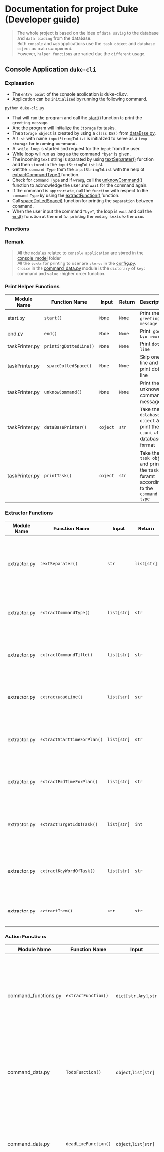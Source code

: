 # Documentation for project Duke (Developer guide)

> The whole project is based on the idea of `data saving` to the database and `data loading` from the database.  
  Both `console` and `web` applications use the` task object` and `database object` as main component.  
  However, `helper functions` are varied due the `different` usage.

## Console Application `duke-cli`
### Explanation
- The `entry point` of the console application is [duke-cli.py](\duke-cli.py).  
- Application can be `initialized` by running the following command.  
```bash
python duke-cli.py
```
- That will `run` the program and call the [start()](\console_model\start.py) function to print the `greeting message`.  
- And the program will initialize the `Storage` for tasks.  
- The `Storage object` is created by using a `class DB()` from [dataBase.py](database_model\dataBase.py).  
- A `list` with name `inputStringToList` is initialized to serve as a `temp storage` for incoming command.  
- A` while loop` is started and request for the `input` from the user.  
- While loop will run as long as the command` "bye"` is given.  
- The incoming `text` string is sparated by using [textSeparater()](console_model\extractor.py) function and then `stored` in the `inputStringToList` list.  
- Get the` command Type` from the `inputStringToList` with the help of [extractCommandType()](console_model\extractor.py) function.  
- Check for `command Type` and if `wrong`, call the [unknowCommand()](console_model\taskPrinter.py) function to acknowledge the user and `wait` for the command again.  
- If the command is `appropriate`, call the `function` with respect to the `command Type` by using the [extractFunction()](console_model\command_data.py) function.  
- Call [spaceDottedSpace()](console_model\taskPrinter.py) function for printing the `separation` between command.  
- When the user input the command `"bye"`, the loop is `exit` and call the [end()](\console_model\end.py) function at the end for printing the `ending texts` to the user.  


### Functions 
### Remark
> All the `modules` related to `console application` are stored in the [console_model](\console_model) folder.  
  All the `texts` for printing to user are `stored` in the [config.py](\console_model\config.py).  
  `Choice` in the [command_data.py](\console_model\command_data.py) module is the `dictonary` of `key` : command and `value` : higher order function.

### Print Helper Functions
| Module Name    | Function Name          | Input   | Return   |         Description                 |   
| ---------------| -----------------------| ------  | -------  | ------------------------------------|
| start.py       | `start()`              | `None`  | `None`   | Print the `greeting message`        |
| end.py         | `end()`                | `None`  | `None`   | Print` good bye message`            |
| taskPrinter.py | `printingDottedLine() `| `None`  | `None`   | Print `dotted line`                 |
| taskPrinter.py | ` spaceDottedSpace()`  | `None`  | `None`   | Skip one line and print dotted line |
| taskPrinter.py | `unknowCommand()`      | `None`  | `None`   | Print the unknown command message.  |
| taskPrinter.py | `dataBasePrinter() `   | `object`| `str`    | Take the `database object` and print the `count` of database in format |
| taskPrinter.py | `printTask() `         | `object`| `str`    | Take the `task object` and print the `task` in foramt according to the `command type`|
 
### Extractor Functions
| Module Name    | Function Name              | Input        | Return    |         Description          |
| ---------------| ---------------------------| -------------| ----------| -----------------------------|
| extractor.py   | `textSeparater()`          | `str`        |`list[str]`| Take the incoming `command text`, split it by `space` and return the `list of string` of command|
| extractor.py   | `extractCommandType()`     | `list[str]`  | `str`     | Take the `list of string` of command and return the `command type`  |
| extractor.py   | `extractCommandTitle()`    | `list[str]`  | `str`     | Take the `list of string` of command and return the `command title` |
| extractor.py   | `extractDeadLine()  `      | `list[str]`  | `str`     | Take the `list of string` of command and return the `due_time` |
| extractor.py   | `extractStartTimeForPlan()`| `list[str]`  | `str`     | Take the `list of string` of command and return the `start_time` |
| extractor.py   | `extractEndTimeForPlan()`  | `list[str]`  | `str`     | Take the `list of string` of command and return the `end_time`|
| extractor.py   | `extractTargetIdOfTask()`  | `list[str]`  | `int`     | Take the `list of string` of command and return the `id` from command |
| extractor.py   | `extractKeyWordOfTask()`   | `list[str]`  | `str`     | Take the `list of string` of command and return the `keyword` that user want to find |
| extractor.py   | `extractItem()   `         | `str`        | `str`     | Take the `command title` and return the` item name` |


### Action Functions
| Module Name          | Function Name              | Input        | Return    |         Description          |
| ---------------------| ---------------------------| -------------| ----------| -----------------------------|
| command_functions.py |`extractFunction()` | `dict[str,Any]`,`str`| `function` | Take in `dict` of action functions and command `key` and return the `higher order function` related to the inputed key|
| command_data.py| `TodoFunction()`    | `object`,`list[str]`| lambda function | `Flag`; Create `todo` object and store in the `Storage` and print the action done message and database count|
| command_data.py| `deadLineFunction()`| `object`,`list[str]`| lambda function | `Flag`; Create `deadline` object and store in the `Storage` and print the action done message and database count|
| command_data.py| `eventFunction()`   | `object`,`list[str]`| lambda function | `Flag`; Create `event` object and store in the `Storage` and print the action done message and database count|
| command_data.py| `listFunction()`    | `object`,`list[str]`| lambda function | `Flag`; Extract all the `tasks` from the `Storage` and print in the console|
| command_data.py| `markedFunction()`  | `object`,`list[str]`| lambda function | `Flag`; Extract the `task` by `id` from the `Storage` and `mark` the task and `True` and restore in the `Storage` |
| command_data.py| `unmarkedFunction()`| `object`,`list[str]`| lambda function | `Flag`; Extract the `task` by `id` from the `Storage` and `unmark` the task and `False` and restore in the `Storage`|
| command_data.py| `findFunction()`    | `object`,`list[str]`| lambda function | `Flag`; Extract all the `tasks` from the `Storage` which has the same `item name` as `keyword` in the `title` and display in `console`|
| command_data.py| `deleteFunction()`  | `object`,`list[str]`| lambda function | `Flag`; Remove the `task` by `id` from the `Storage` and display the` task delected` message |

##### Flag
> higher order functions are designed to take `database object` and `list of string of command` and perform the respective `action`.
##  

## Web Application `duke-web`
### Explanation
- The `entry point` of the web application is `duke-web.py`.  
- Application can be `initialized` by running the following command.  
```bash
flask --app duke-web.py run
```
- This will initialize the `web` `server` by running the [duke-web.py](duke-web.py).





baldsca faaj sldfjha sdd

a
sd fasdf 
ads
f a
sdf 
asdf

Neeed  to add explanation 



### Remark
> All the `modules` related to `web application` are stored in the [web_model](\assets\client) folder.  
  The web `client` is located in the `submodule` of the project `assets/client` folder.   
  The web server and client `interaction` is done by `Flask` API.

### Functions 

### Operation Functions
| Module Name          | Function Name              | Input        | Return    |         Description          |
| ---------------------| ---------------------------| -------------| ----------| -----------------------------|
### Formatter Functions
| Module Name          | Function Name              | Input        | Return    |         Description          |
| ---------------------| ---------------------------| -------------| ----------| -----------------------------|
### Task to Object Translation Functions
| Module Name          | Function Name              | Input        | Return    |         Description          |
| ---------------------| ---------------------------| -------------| ----------| -----------------------------|
### Object to Task Translation Functions
| Module Name          | Function Name              | Input        | Return    |         Description          |
| ---------------------| ---------------------------| -------------| ----------| -----------------------------|

dict structture adnfa sdfa sdfakls dfalsjd fal;ksdjf a;lksdjfl



##   


## Application tester `duke-test`
> Duke tester is for testing the `functionality` of the `duke-cli.py`.  
  Testing is performed by using the `unitest` module of the python.
### Explanation
- The `entry point` of the duke tester is [duke-test.py](\duke-test.py).  
- Application can be `initialized` by running the following command.  
```bash
python duke-test.py
```
- This will run the [duke-test.py](\duke-test.py).
- Inside the [duke-test.py](\duke-test.py), the `class TestTaskManager` is exit.  
- By running the `tester`, this will start testing on `6` different testing functions of `duke-cli.py`
- Testing the creating of task `todo` and storing in `database`.
- Testing the creating of task `deadline` and storing in `database`.
- Testing the creating of task `event` and storing in `database`.
- Testing the `mark` condition by setting `True` to the `done` attribute of the `task object` by `id` and store back in `database`.
- Testing the `unmark` condition by setting `False` to the `done` attribute of the `task object` by `id` and store back in `database`.
- Testing the `removing` the` task object` by `id` from the `database`.


### Functions 

### Test Functions
| Function Name               | Input  | Return |         Description                                                  |
| ----------------------------|--------| -------| ---------------------------------------------------------------------|
| `test_add_todo()`           | `self` | `None` | Test the functionality of `TodoFunction()` in console application    |
| `test_add_deadline()`       | `self` | `None` | Test the functionality of `deadLineFunction()` in console application|
| `test_add_event()`          | `self` | `None` | Test the functionality of `eventFunction()` in console application   |
| `test_mark_task_as_done()`  | `self` | `None` | Test the functionality of `markedFunction()` in console application  |
| `test_unmark_task_as_done()`| `self` | `None` | Test the functionality of `unmarkedFunction()` in console application|
| `test_delete_task()`        | `self` | `None` | Test the functionality of `deleteFunction()` in console application  |

### Remark
> Testing on functions is done by using the `assertEqual() ` method of the `unitest` module and
 also utilize the `same structure` used in `duke-cli.py`.  
 Database object is create with the name `Storage`.

##   

## Classes
> The applications are created  asdf asdf asdf asdf asdf asdfa sdfasdf asdf asdf






### Remark
> All the `modules` related to `task` are stored in the `task.py` module in the [task_model](\task_model\task.py) folder. 

### Task Class
> dadsjf lasdjfa losd fjalksdkf alksd
### Task with DueTime
> dadsjf lasdjfa losd fjalksdkf alksd
### Task with plan
> dadsjf lasdjfa losd fjalksdkf alksd
### Database Class
> dadsjf lasdjfa losd fjalksdkf alksd


### Remark
> All the `modules` related to `database` are stored in the `dataBase.py` module in the [database_model](\task_model\task.py) folder.  

